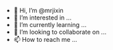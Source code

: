 - 👋 Hi, I’m @mrjixin
- 👀 I’m interested in ...
- 🌱 I’m currently learning ...
- 💞️ I’m looking to collaborate on ...
- 📫 How to reach me ...

<!---
mrjixin/mrjixin is a ✨ special ✨ repository because its `README.md` (this file) appears on your GitHub profile.
You can click the Preview link to take a look at your changes.
--->
